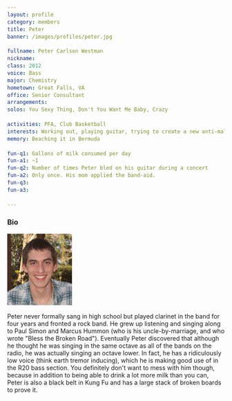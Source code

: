 ```yaml
---
layout: profile
category: members
title: Peter
banner: /images/profiles/peter.jpg

fullname: Peter Carlson Westman
nickname: 
class: 2012
voice: Bass
major: Chemistry
hometown: Great Falls, VA
office: Senior Consultant
arrangements: 
solos: You Sexy Thing, Don't You Want Me Baby, Crazy

activities: PFA, Club Basketball
interests: Working out, playing guitar, trying to create a new anti-malaria drug
memory: Beaching it in Bermuda

fun-q1: Gallons of milk consumed per day
fun-a1: ~1
fun-q2: Number of times Peter bled on his guitar during a concert
fun-a2: Only once. His mom applied the band-aid.
fun-q3: 
fun-a3: 

---
```


### Bio

![Peter](/images/members/current/peter.jpg)

Peter never formally sang in high school but played clarinet in the
band for four years and fronted a rock band. He grew up listening and
singing along to Paul Simon and Marcus Hummon (who is his
uncle-by-marriage, and who wrote "Bless the Broken Road"). Eventually
Peter discovered that although he thought he was singing in the same
octave as all of the bands on the radio, he was actually singing an
octave lower. In fact, he has a ridiculously low voice (think earth
tremor inducing), which he is making good use of in the R20 bass
section. You definitely don't want to mess with him though, because in
addition to being able to drink a lot more milk than you can, Peter is
also a black belt in Kung Fu and has a large stack of broken boards to
prove it.
